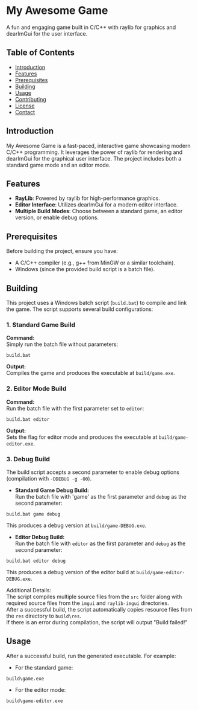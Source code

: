 # My Awesome Game

A fun and engaging game built in C/C++ with raylib for graphics and dearImGui for the user interface.

## Table of Contents
- [Introduction](#introduction)
- [Features](#features)
- [Prerequisites](#prerequisites)
- [Building](#building)
- [Usage](#usage)
- [Contributing](#contributing)
- [License](#license)
- [Contact](#contact)

## Introduction
My Awesome Game is a fast-paced, interactive game showcasing modern C/C++ programming. It leverages the power of raylib for rendering and dearImGui for the graphical user interface. The project includes both a standard game mode and an editor mode.

## Features
- **RayLib**: Powered by raylib for high-performance graphics.
- **Editor Interface**: Utilizes dearImGui for a modern editor interface.
- **Multiple Build Modes**: Choose between a standard game, an editor version, or enable debug options.

## Prerequisites
Before building the project, ensure you have:
- A C/C++ compiler (e.g., g++ from MinGW or a similar toolchain).
- Windows (since the provided build script is a batch file).

## Building
This project uses a Windows batch script (`build.bat`) to compile and link the game. The script supports several build configurations:

### 1. Standard Game Build
**Command:**  
Simply run the batch file without parameters:
```
build.bat
```
**Output:**  
Compiles the game and produces the executable at `build/game.exe`.

### 2. Editor Mode Build
**Command:**  
Run the batch file with the first parameter set to `editor`:
```
build.bat editor
```
**Output:**  
Sets the flag for editor mode and produces the executable at `build/game-editor.exe`.

### 3. Debug Build
The build script accepts a second parameter to enable debug options (compilation with `-DDEBUG -g -O0`).

- **Standard Game Debug Build:**  
Run the batch file with 'game' as the first parameter and `debug` as the second parameter:
```
build.bat game debug
```
This produces a debug version at `build/game-DEBUG.exe`.

- **Editor Debug Build:**  
Run the batch file with `editor` as the first parameter and `debug` as the second parameter:
```
build.bat editor debug
```
This produces a debug version of the editor build at `build/game-editor-DEBUG.exe`.

Additional Details:  
The script compiles multiple source files from the `src` folder along with required source files from the `imgui` and `raylib-imgui` directories.  
After a successful build, the script automatically copies resource files from the `res` directory to `build\res`.  
If there is an error during compilation, the script will output "Build failed!"

## Usage
After a successful build, run the generated executable. For example:

- For the standard game:
```
build\game.exe
```
- For the editor mode:
```
build\game-editor.exe
```
